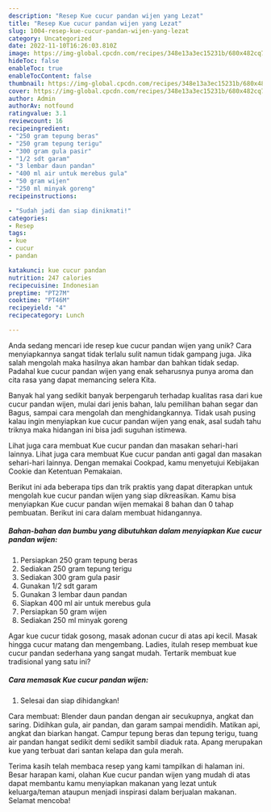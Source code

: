 ```yaml
---
description: "Resep Kue cucur pandan wijen yang Lezat"
title: "Resep Kue cucur pandan wijen yang Lezat"
slug: 1004-resep-kue-cucur-pandan-wijen-yang-lezat
category: Uncategorized
date: 2022-11-10T16:26:03.810Z
image: https://img-global.cpcdn.com/recipes/348e13a3ec15231b/680x482cq70/kue-cucur-pandan-wijen-foto-resep-utama.jpg
hideToc: false
enableToc: true
enableTocContent: false
thumbnail: https://img-global.cpcdn.com/recipes/348e13a3ec15231b/680x482cq70/kue-cucur-pandan-wijen-foto-resep-utama.jpg
cover: https://img-global.cpcdn.com/recipes/348e13a3ec15231b/680x482cq70/kue-cucur-pandan-wijen-foto-resep-utama.jpg
author: Admin
authorAv: notfound
ratingvalue: 3.1
reviewcount: 16
recipeingredient:
- "250 gram tepung beras"
- "250 gram tepung terigu"
- "300 gram gula pasir"
- "1/2 sdt garam"
- "3 lembar daun pandan"
- "400 ml air untuk merebus gula"
- "50 gram wijen"
- "250 ml minyak goreng"
recipeinstructions:

- "Sudah jadi dan siap dinikmati!"
categories:
- Resep
tags:
- kue
- cucur
- pandan

katakunci: kue cucur pandan 
nutrition: 247 calories
recipecuisine: Indonesian
preptime: "PT27M"
cooktime: "PT46M"
recipeyield: "4"
recipecategory: Lunch

---
```





Anda sedang mencari ide resep kue cucur pandan wijen yang unik? Cara menyiapkannya sangat tidak terlalu sulit namun tidak gampang juga. Jika salah mengolah maka hasilnya akan hambar dan bahkan tidak sedap. Padahal kue cucur pandan wijen yang enak seharusnya punya aroma dan cita rasa yang dapat memancing selera Kita.





Banyak hal yang sedikit banyak berpengaruh terhadap kualitas rasa dari kue cucur pandan wijen, mulai dari jenis bahan, lalu pemilihan bahan segar dan Bagus, sampai cara mengolah dan menghidangkannya. Tidak usah pusing kalau ingin menyiapkan kue cucur pandan wijen yang enak,      asal sudah tahu triknya maka hidangan ini bisa jadi suguhan istimewa.














Lihat juga cara membuat Kue cucur pandan dan masakan sehari-hari lainnya. Lihat juga cara membuat Kue cucur pandan anti gagal dan masakan sehari-hari lainnya. Dengan memakai Cookpad, kamu menyetujui Kebijakan Cookie dan Ketentuan Pemakaian.






Berikut ini ada beberapa tips dan trik praktis yang dapat diterapkan untuk mengolah kue cucur pandan wijen yang siap dikreasikan. Kamu bisa menyiapkan Kue cucur pandan wijen memakai 8 bahan dan 0 tahap pembuatan. Berikut ini cara dalam membuat hidangannya.

<!--inarticleads1-->

##### Bahan-bahan dan bumbu yang dibutuhkan dalam menyiapkan Kue cucur pandan wijen:

1. Persiapkan 250 gram tepung beras
1. Sediakan 250 gram tepung terigu
1. Sediakan 300 gram gula pasir
1. Gunakan 1/2 sdt garam
1. Gunakan 3 lembar daun pandan
1. Siapkan 400 ml air untuk merebus gula
1. Persiapkan 50 gram wijen
1. Sediakan 250 ml minyak goreng


Agar kue cucur tidak gosong, masak adonan cucur di atas api kecil. Masak hingga cucur matang dan mengembang. Ladies, itulah resep membuat kue cucur pandan sederhana yang sangat mudah. Tertarik membuat kue tradisional yang satu ini? 

<!--inarticleads2-->

##### Cara memasak Kue cucur pandan wijen:


1. Selesai dan siap dihidangkan!

Cara membuat: Blender daun pandan dengan air secukupnya, angkat dan saring. Didihkan gula, air pandan, dan garam sampai mendidih. Matikan api, angkat dan biarkan hangat. Campur tepung beras dan tepung terigu, tuang air pandan hangat sedikit demi sedikit sambil diaduk rata. Apang merupakan kue yang terbuat dari santan kelapa dan gula merah. 

Terima kasih telah membaca resep yang kami tampilkan di halaman ini. Besar harapan kami, olahan Kue cucur pandan wijen yang mudah di atas dapat membantu kamu menyiapkan makanan yang lezat untuk keluarga/teman ataupun menjadi inspirasi dalam berjualan makanan. Selamat mencoba!
